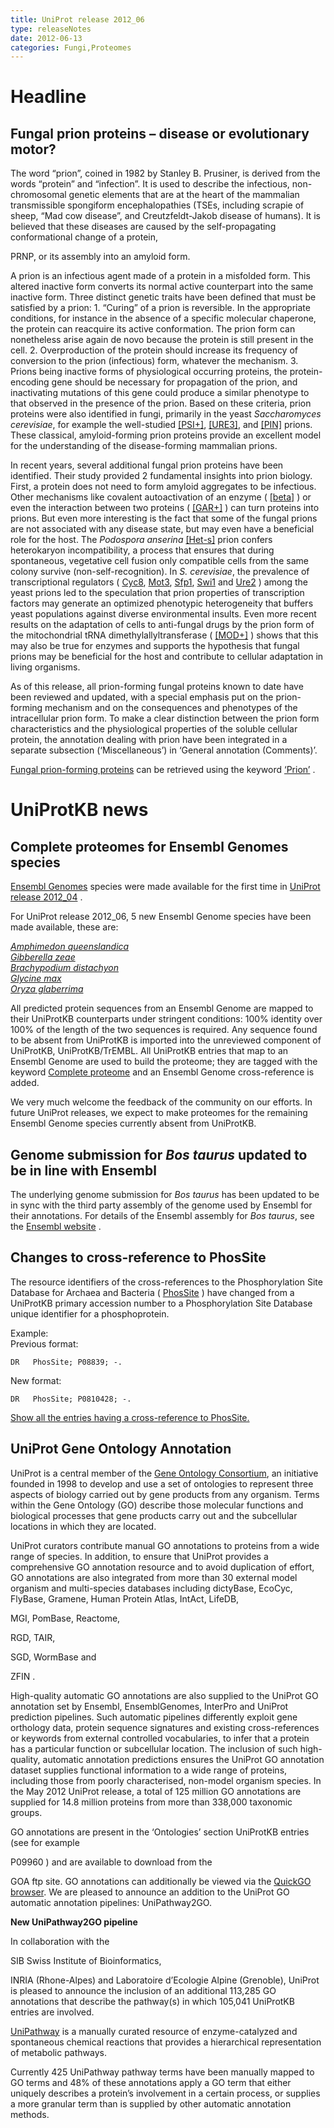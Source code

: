 ```yaml
---
title: UniProt release 2012_06
type: releaseNotes
date: 2012-06-13
categories: Fungi,Proteomes
---
```


# Headline

## Fungal prion proteins – disease or evolutionary motor?

The word “prion”, coined in 1982 by Stanley B. Prusiner, is derived from the words “protein” and “infection”. It is used to describe the infectious, non-chromosomal genetic elements that are at the heart of the mammalian transmissible spongiform encephalopathies (TSEs, including scrapie of sheep, “Mad cow disease”, and Creutzfeldt-Jakob disease of humans). It is believed that these diseases are caused by the self-propagating conformational change of a protein,

PRNP, or its assembly into an amyloid form.

A prion is an infectious agent made of a protein in a misfolded form. This altered inactive form converts its normal active counterpart into the same inactive form. Three distinct genetic traits have been defined that must be satisfied by a prion: 1. “Curing” of a prion is reversible. In the appropriate conditions, for instance in the absence of a specific molecular chaperone, the protein can reacquire its active conformation. The prion form can nonetheless arise again de novo because the protein is still present in the cell. 2. Overproduction of the protein should increase its frequency of conversion to the prion (infectious) form, whatever the mechanism. 3. Prions being inactive forms of physiological occurring proteins, the protein-encoding gene should be necessary for propagation of the prion, and inactivating mutations of this gene could produce a similar phenotype to that observed in the presence of the prion. Based on these criteria, prion proteins were also identified in fungi, primarily in the yeast _Saccharomyces cerevisiae_, for example the well-studied [\[PSI+\]](http://www.uniprot.org/uniprotkb/P05453), [\[URE3\]](http://www.uniprot.org/uniprotkb/P23202), and [\[PIN\]](http://www.uniprot.org/uniprotkb/P25367) prions. These classical, amyloid-forming prion proteins provide an excellent model for the understanding of the disease-forming mammalian prions.

In recent years, several additional fungal prion proteins have been identified. Their study provided 2 fundamental insights into prion biology. First, a protein does not need to form amyloid aggregates to be infectious. Other mechanisms like covalent autoactivation of an enzyme ( [\[beta\]](http://www.uniprot.org/uniprotkb/P09232) ) or even the interaction between two proteins ( [\[GAR+\]](http://www.uniprot.org/uniprotkb?query=accession:Q02794+OR+accession:P05030) ) can turn proteins into prions. But even more interesting is the fact that some of the fungal prions are not associated with any disease state, but may even have a beneficial role for the host. The _Podospora anserina_ [\[Het-s\]](http://www.uniprot.org/uniprotkb/Q03689) prion confers heterokaryon incompatibility, a process that ensures that during spontaneous, vegetative cell fusion only compatible cells from the same colony survive (non-self-recognition). In _S. cerevisiae_, the prevalence of transcriptional regulators ( [Cyc8](http://www.uniprot.org/uniprotkb/P14922), [Mot3](http://www.uniprot.org/uniprotkb/P54785), [Sfp1](http://www.uniprot.org/uniprotkb/P32432), [Swi1](http://www.uniprot.org/uniprotkb/P09547) and [Ure2](http://www.uniprot.org/uniprotkb/P23202) ) among the yeast prions led to the speculation that prion properties of transcription factors may generate an optimized phenotypic heterogeneity that buffers yeast populations against diverse environmental insults. Even more recent results on the adaptation of cells to anti-fungal drugs by the prion form of the mitochondrial tRNA dimethylallyltransferase ( [\[MOD+\]](http://www.uniprot.org/uniprotkb/P07884) ) shows that this may also be true for enzymes and supports the hypothesis that fungal prions may be beneficial for the host and contribute to cellular adaptation in living organisms.

As of this release, all prion-forming fungal proteins known to date have been reviewed and updated, with a special emphasis put on the prion-forming mechanism and on the consequences and phenotypes of the intracellular prion form. To make a clear distinction between the prion form characteristics and the physiological properties of the soluble cellular protein, the annotation dealing with prion have been integrated in a separate subsection (‘Miscellaneous’) in ‘General annotation (Comments)’.

[Fungal prion-forming proteins](http://www.uniprot.org/uniprotkb?query=taxonomy:Fungi+AND+keyword:KW-0640+AND+reviewed:yes) can be retrieved using the keyword [‘Prion’](http://www.uniprot.org/keywords/KW-0640) .

# UniProtKB news

## Complete proteomes for Ensembl Genomes species

[Ensembl Genomes](http://www.ensemblgenomes.org/) species were made available for the first time in [UniProt release 2012_04](http://www.uniprot.org/release-notes/2012-04-18-release) .

For UniProt release 2012_06, 5 new Ensembl Genome species have been made available, these are:

[_Amphimedon queenslandica_](http://metazoa.ensembl.org/Amphimedon_queenslandica/Info/Index)  
[_Gibberella zeae_](http://fungi.ensembl.org/Gibberella_zeae/Info/Index)  
[_Brachypodium distachyon_](http://www.gramene.org/Brachypodium_distachyon/Info/Index)  
[_Glycine max_](http://www.gramene.org/Glycine_max/Info/Index)  
[_Oryza glaberrima_](http://www.gramene.org/Oryza_glaberrima/Info/Index)

All predicted protein sequences from an Ensembl Genome are mapped to their UniProtKB counterparts under stringent conditions: 100% identity over 100% of the length of the two sequences is required. Any sequence found to be absent from UniProtKB is imported into the unreviewed component of UniProtKB, UniProtKB/TrEMBL. All UniProtKB entries that map to an Ensembl Genome are used to build the proteome; they are tagged with the keyword [Complete proteome](http://www.uniprot.org/keywords/KW-0181) and an Ensembl Genome cross-reference is added.

We very much welcome the feedback of the community on our efforts. In future UniProt releases, we expect to make proteomes for the remaining Ensembl Genome species currently absent from UniProtKB.

## Genome submission for _Bos taurus_ updated to be in line with Ensembl

The underlying genome submission for _Bos taurus_ has been updated to be in sync with the third party assembly of the genome used by Ensembl for their annotations. For details of the Ensembl assembly for _Bos taurus_, see the [Ensembl website](http://www.ensembl.org/Bos_taurus/Info/Index) .

## Changes to cross-reference to PhosSite

The resource identifiers of the cross-references to the Phosphorylation Site Database for Archaea and Bacteria ( [PhosSite](http://www.phosphorylation.biochem.vt.edu/) ) have changed from a UniProtKB primary accession number to a Phosphorylation Site Database unique identifier for a phosphoprotein.

Example:  
Previous format:

    DR   PhosSite; P08839; -.

New format:

    DR   PhosSite; P0810428; -.

[Show all the entries having a cross-reference to PhosSite.](http://www.uniprot.org/uniprotkb?query=database%3Aphossite&sort=score)

## UniProt Gene Ontology Annotation

UniProt is a central member of the [Gene Ontology Consortium](http://www.geneontology.org/), an initiative founded in 1998 to develop and use a set of ontologies to represent three aspects of biology carried out by gene products from any organism. Terms within the Gene Ontology (GO) describe those molecular functions and biological processes that gene products carry out and the subcellular locations in which they are located.

UniProt curators contribute manual GO annotations to proteins from a wide range of species. In addition, to ensure that UniProt provides a comprehensive GO annotation resource and to avoid duplication of effort, GO annotations are also integrated from more than 30 external model organism and multi-species databases including dictyBase, EcoCyc, FlyBase, Gramene, Human Protein Atlas, IntAct, LifeDB,

MGI, PomBase, Reactome,

RGD, TAIR,

SGD, WormBase and

ZFIN .

High-quality automatic GO annotations are also supplied to the UniProt GO annotation set by Ensembl, EnsemblGenomes, InterPro and UniProt prediction pipelines. Such automatic pipelines differently exploit gene orthology data, protein sequence signatures and existing cross-references or keywords from external controlled vocabularies, to infer that a protein has a particular function or subcellular location. The inclusion of such high-quality, automatic annotation predictions ensures the UniProt GO annotation dataset supplies functional information to a wide range of proteins, including those from poorly characterised, non-model organism species. In the May 2012 UniProt release, a total of 125 million GO annotations are supplied for 14.8 million proteins from more than 338,000 taxonomic groups.

GO annotations are present in the ‘Ontologies’ section UniProtKB entries (see for example

P09960 ) and are available to download from the

GOA ftp site. GO annotations can additionally be viewed via the [QuickGO browser](http://www.ebi.ac.uk/QuickGO/). We are pleased to announce an addition to the UniProt GO automatic annotation pipelines: UniPathway2GO.

**New UniPathway2GO pipeline**

In collaboration with the

SIB Swiss Institute of Bioinformatics,

INRIA (Rhone-Alpes) and Laboratoire d’Ecologie Alpine (Grenoble), UniProt is pleased to announce the inclusion of an additional 113,285 GO annotations that describe the pathway(s) in which 105,041 UniProtKB entries are involved.

[UniPathway](http://www.grenoble.prabi.fr/obiwarehouse/unipathway) is a manually curated resource of enzyme-catalyzed and spontaneous chemical reactions that provides a hierarchical representation of metabolic pathways.

Currently 425 UniPathway pathway terms have been manually mapped to GO terms and 48% of these annotations apply a GO term that either uniquely describes a protein’s involvement in a certain process, or supplies a more granular term than is supplied by other automatic annotation methods.
